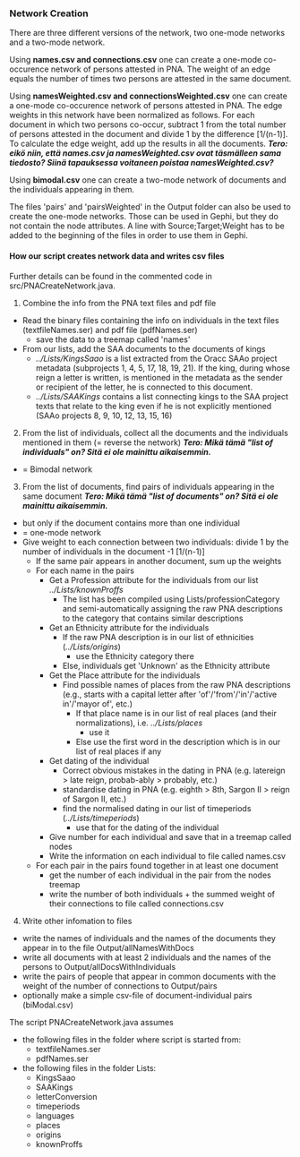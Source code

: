 ### Network Creation

There are three different versions of the network, two one-mode networks and a two-mode network.

Using <b>names.csv and connections.csv</b> one can create a one-mode co-occurence network of persons attested in PNA. The weight of an edge equals the number of times two persons are attested in the same document.

Using <b>namesWeighted.csv and connectionsWeighted.csv</b> one can create a one-mode co-occurence network of persons attested in PNA. The edge weights in this network have been normalized as follows. For each document in which two persons co-occur, subtract 1 from the total number of persons attested in the document and divide 1 by the difference \[1/(n-1)]. To calculate the edge weight, add up the results in all the documents.
***Tero: eikö niin, että names.csv ja namesWeighted.csv ovat täsmälleen sama tiedosto? Siinä tapauksessa voitaneen poistaa namesWeighted.csv?***

Using <b>bimodal.csv</b> one can create a two-mode network of documents and the individuals appearing in them.

The files 'pairs' and 'pairsWeighted' in the Output folder can also be used to create the one-mode networks. Those can be used in Gephi, but they do not contain the node attributes. A line with Source;Target;Weight has to be added to the beginning of the files in order to use them in Gephi.

#### How our script creates network data and writes csv files

Further details can be found in the commented code in src/PNACreateNetwork.java.

1. Combine the info from the PNA text files and pdf file
* Read the binary files containing the info on individuals in the text files (textfileNames.ser) and pdf file (pdfNames.ser)
   	* save the data to a treemap called 'names'
* From our lists, add the SAA documents to the documents of kings
	* _../Lists/KingsSaao_ is a list extracted from the Oracc SAAo project metadata (subprojects 1, 4, 5, 17, 18, 19, 21). If the king, during whose reign a letter is written, is mentioned in the metadata as the sender or recipient of the letter, he is connected to this document.
	* _../Lists/SAAKings_ contains a list connecting kings to the SAA project texts that relate to the king even if he is not explicitly mentioned (SAAo projects 8, 9, 10, 12, 13, 15, 16)

2. From the list of individuals, collect all the documents and the individuals mentioned in them (= reverse the network) ***Tero: Mikä tämä "list of individuals" on? Sitä ei ole mainittu aikaisemmin.***
* = Bimodal network

3. From the list of documents, find pairs of individuals appearing in the same document ***Tero: Mikä tämä "list of documents" on? Sitä ei ole mainittu aikaisemmin.***
* but only if the document contains more than one individual
* = one-mode network
* Give weight to each connection between two individuals: divide 1 by the number of individuals in the document -1 \[1/(n-1)]
	* If the same pair appears in another document, sum up the weights
	* For each name in the pairs
		* Get a Profession attribute for the individuals from our list _../Lists/knownProffs_
			* The list has been compiled using Lists/professionCategory and semi-automatically assigning the raw PNA descriptions to the category that contains similar descriptions
		* Get an Ethnicity attribute for the individuals
			* If the raw PNA description is in our list of ethnicities (_../Lists/origins_)
				* use the Ethnicity category there
			* Else, individuals get 'Unknown' as the Ethnicity attribute
		* Get the Place attribute for the individuals
			* Find possible names of places from the raw PNA descriptions (e.g., starts with a capital letter after 'of'/'from'/'in'/'active in'/'mayor of', etc.)
				* If that place name is in our list of real places (and their normalizations), i.e. _../Lists/places_
					* use it
				* Else use the first word in the description which is in our list of real places if any
		* Get dating of the individual
			* Correct obvious mistakes in the dating in PNA (e.g. latereign > late reign, probab-ably > probably, etc.)
			* standardise dating in PNA (e.g. eighth > 8th, Sargon II > reign of Sargon II, etc.)
			* find the normalised dating in our list of timeperiods (_../Lists/timeperiods_)
				* use that for the dating of the individual
		* Give number for each individual and save that in a treemap called nodes
		* Write the information on each individual to file called names.csv
	* For each pair in the pairs found together in at least one document
		* get the number of each individual in the pair from the nodes treemap
		* write the number of both individuals + the summed weight of their connections to file called connections.csv

4. Write other infomation to files
* write the names of individuals and the names of the documents they appear in to the file Output/allNamesWithDocs
* write all documents with at least 2 individuals and the names of the persons to Output/allDocsWithIndividuals
* write the pairs of people that appear in common documents with the weight of the number of connections to Output/pairs
* optionally make a simple csv-file of document-individual pairs (biModal.csv)


The script PNACreateNetwork.java assumes
* the following files in the folder where script is started from:
	* textfileNames.ser
	* pdfNames.ser
* the following files in the folder Lists:
	* KingsSaao
	* SAAKings
	* letterConversion
	* timeperiods
	* languages
	* places
	* origins
	* knownProffs
